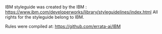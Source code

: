 IBM styleguide was created by the IBM : https://www.ibm.com/developerworks/library/styleguidelines/index.html
All rights for the styleguide belong to IBM. 

Rules were compiled at: https://github.com/errata-ai/IBM
